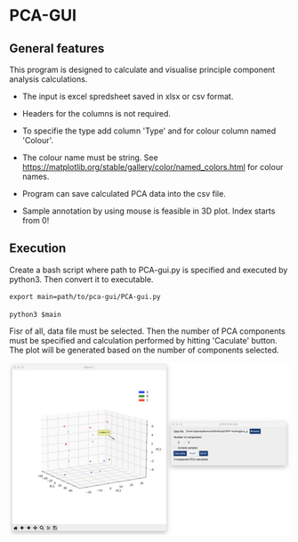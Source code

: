 # PCA-GUI

## General features 

This program is designed to calculate and visualise principle component analysis calculations. 

* The input is excel spredsheet saved in xlsx or csv format. 

* Headers for the columns is not required. 

* To specifie the type add column 'Type' and for colour column named 'Colour'.

* The colour name must be string. See https://matplotlib.org/stable/gallery/color/named_colors.html for colour names. 

* Program can save calculated PCA data into the csv file. 

* Sample annotation by using mouse is feasible in 3D plot. Index starts from 0!

## Execution

Create a bash script where path to PCA-gui.py is specified and executed by python3. Then convert it to executable.  

```
export main=path/to/pca-gui/PCA-gui.py

python3 $main 
```
Fisr of all, data file must be selected. Then the number of PCA components must be specified and calculation performed by hitting 'Caculate' button. The plot will be generated based on the number of components selected. 

![Algorithm schema](./pca-gui.png)


